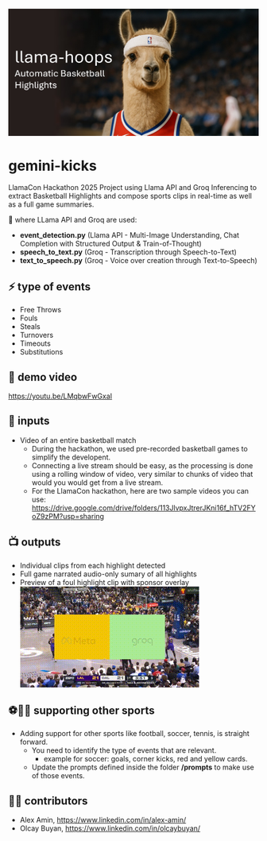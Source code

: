 ![gemini-kicks header picture](assets/github-header.jpg)

# gemini-kicks
LlamaCon Hackathon 2025 Project using Llama API and Groq Inferencing to extract Basketball Highlights and compose sports clips in real-time as well as a full game summaries.


🦙 where LLama API and Groq are used:
- **event_detection.py** (Llama API - Multi-Image Understanding, Chat Completion with Structured Output & Train-of-Thought)
- **speech_to_text.py** (Groq - Transcription through Speech-to-Text)
- **text_to_speech.py** (Groq - Voice over creation through Text-to-Speech)

## ⚡ type of events
- Free Throws
- Fouls
- Steals
- Turnovers
- Timeouts
- Substitutions

## 🚀 demo video
https://youtu.be/LMqbwFwGxaI

## 📄 inputs
- Video of an entire basketball match
  - During the hackathon, we used pre-recorded basketball games to simplify the developent.
  - Connecting a live stream should be easy, as the processing is done using a rolling window of video, very similar to chunks of video that would you would get from a live stream.
  - For the LlamaCon hackathon, here are two sample videos you can use: https://drive.google.com/drive/folders/113JlvpxJtrerJKni16f_hTV2FYoZ9zPM?usp=sharing

## 📺 outputs
- Individual clips from each highlight detected
- Full game narrated audio-only sumary of all highlights
- Preview of a foul highlight clip with sponsor overlay<br>
  ![foul highlight clip](assets/preview_foul_highlight.gif)

## ⚽🏈🎾 supporting other sports
- Adding support for other sports like football, soccer, tennis, is straight forward.
  - You need to identify the type of events that are relevant.
    - example for soccer: goals, corner kicks, red and yellow cards.
  - Update the prompts defined inside the folder **/prompts** to make use of those events. 

## 🧑‍💻 contributors
- Alex Amin, https://www.linkedin.com/in/alex-amin/
- Olcay Buyan, https://www.linkedin.com/in/olcaybuyan/